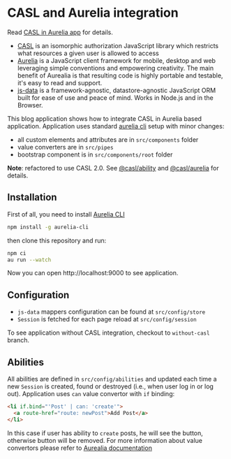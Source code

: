 # CASL and Aurelia integration

Read [CASL in Aurelia app][casl-aurelia-example] for details.

* [CASL](https://stalniy.github.io/casl/) is an isomorphic authorization JavaScript library which restricts what resources a given user is allowed to access
* [Aurelia](http://aurelia.io) is a JavaScript client framework for mobile, desktop and web leveraging simple conventions and empowering creativity. The main benefit of Aurealia is that resulting code is highly portable and testable, it's easy to read and support.
* [js-data](http://www.js-data.io/v3.0/) is a framework-agnostic, datastore-agnostic JavaScript ORM built for ease of use and peace of mind. Works in Node.js and in the Browser.

This blog application shows how to integrate CASL in Aurelia based application.
Application uses standard [aurelia cli](http://aurelia.io/hub.html#/doc/article/aurelia/framework/latest/the-aurelia-cli) setup with minor changes:
* all custom elements and attributes are in `src/components` folder
* value converters are in `src/pipes`
* bootstrap component is in `src/components/root` folder

**Note**: refactored to use CASL 2.0. See [@casl/ability][casl-ability] and [@casl/aurelia][casl-aurelia] for details.


## Installation

First of all, you need to install [Aurelia CLI](http://aurelia.io/hub.html#/doc/article/aurelia/framework/latest/the-aurelia-cli)

```sh
npm install -g aurelia-cli
```

then clone this repository and run:

```sh
npm ci
au run --watch
```

Now you can open http://localhost:9000 to see application.


## Configuration

* `js-data` mappers configuration can be found at `src/config/store`
* `Session` is fetched for each page reload at `src/config/session`

To see application without CASL integration, checkout to `without-casl` branch.

## Abilities

All abilities are defined in `src/config/abilities` and updated each time a new `Session` is created, found or destroyed (i.e., when user log in or log out).
Application uses `can` value convertor with `if` binding:

```html
<li if.bind="'Post' | can: 'create'">
  <a route-href="route: newPost">Add Post</a>
</li>
```

In this case if user has ability to `create` posts, he will see the button, otherwise button will be removed.
For more information about value convertors please refer to [Aurealia documentation](http://aurelia.io/docs/binding/value-converters)

[casl-aurelia-example]: https://medium.com/@sergiy.stotskiy/casl-based-authorization-in-aurelia-app-3e44c0fe1703
[casl-ability]: https://github.com/stalniy/casl/tree/master/packages/casl-ability
[casl-aurelia]: https://github.com/stalniy/casl/tree/master/packages/casl-aurelia

